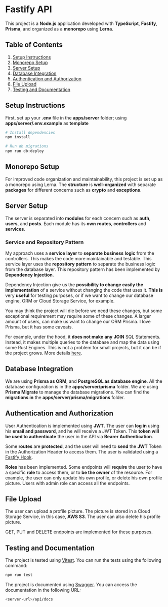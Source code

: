 # Fastify API

This project is a **Node.js** application developed with **TypeScript**, **Fastify**, **Prisma**, and organized as a **monorepo** using **Lerna**.

## Table of Contents

1. [Setup Instructions](#setup-instructions)
2. [Monorepo Setup](#monorepo-setup)
3. [Server Setup](#server-setup)
4. [Database Integration](#database-integration)
5. [Authentication and Authorization](#authentication-and-authorization)
6. [File Upload](#file-upload)
7. [Testing and Documentation](#testing-and-documentation)

## Setup Instructions

First, set up your **.env** file in the **apps/server** folder; using **apps/server/.env.example** as **template**

```bash
# Install dependencies
npm install

# Run db migrations
npm run db:deploy
```

## Monorepo Setup

For improved code organization and maintainability, this project is set up as a monorepo using Lerna. The **structure** is **well-organized** with separate **packages** for different concerns such as **crypto** and **exceptions**.

## Server Setup

The server is separated into **modules** for each concern such as **auth**, **users**, and **posts**. Each module has its **own** **routes**, **controllers** and **services**.

### Service and Repository Pattern

My approach uses a **service** **layer** to **separate** **business** **logic** from the controllers. This makes the code more maintainable and testable.
This service layer uses the **repository pattern** to separate the business logic from the database layer. This repository pattern has been implemented by **Dependency Injection**.

Dependency Injection give us the **possibility to change easily the implementation** of a service without changing the code that uses it. **This is** very **useful** for testing purposes, or if we want to change our database engine, ORM or Cloud Storage Service, for example.

You may think the project will die before we need these changes, but some exceptional requirement may require some of these changes. A larger amount of users, can make us want to change our ORM Prisma. I love Prisma, but it has some caveats.

For example, under the hood, it **does not make** **any** **JOIN** SQL Statements. Instead, it makes multiple queries to the database and map the data using some Rust Engines. This is not a problem for small projects, but it can be if the project grows. More details [here](https://www.youtube.com/watch?v=J2j1XwZRi30).

## Database Integration

We are using **Prisma as ORM**, and **PostgreSQL as database engine**. All the database configuration is in the **apps/server/prisma** folder. We are using **Prisma Migrate** to manage the database migrations. You can find the **migrations in** the **apps/server/prisma/migrations** folder.

## Authentication and Authorization

User Authentication is implemented using **JWT**. The user can **log in** using his **email and password**, and he will receive a JWT Token. This **token will be used to authenticate** the user in the API via **Bearer Authentication**.

Some **routes** are **protected**, and the user will need to **send** the **JWT** Token in the Authorization Header to access them. The user is validated using a [Fastify Hook](https://fastify.dev/docs/latest/Reference/Hooks/).

**Roles** has been implemented. Some endpoints will **require** the user to have a specific **role** to access them, or to **be the owner** of the resource. For example, the user can only update his own profile, or delete his own profile picture.
Users with admin role can access all the endpoints.

## File Upload

The user can upload a profile picture. The picture is stored in a Cloud Storage Service, in this case, **AWS S3**. The user can also delete his profile picture.

GET, PUT and DELETE endpoints are implemented for these purposes.

## Testing and Documentation

The project is tested using [Vitest](https://vitest.dev/). You can run the tests using the following command:

```bash
npm run test
```

The project is documented using [Swagger](https://swagger.io/). You can access the documentation in the following URL:

```bash
<server-url>/api/docs
```
